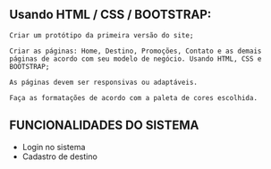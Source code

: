 
## Usando HTML / CSS / BOOTSTRAP: 

    Criar um protótipo da primeira versão do site; 

    Criar as páginas: Home, Destino, Promoções, Contato e as demais páginas de acordo com seu modelo de negócio. Usando HTML, CSS e BOOTSTRAP; 

    As páginas devem ser responsivas ou adaptáveis. 

    Faça as formatações de acordo com a paleta de cores escolhida. 

## FUNCIONALIDADES DO SISTEMA 

- Login no sistema
- Cadastro de destino
  

